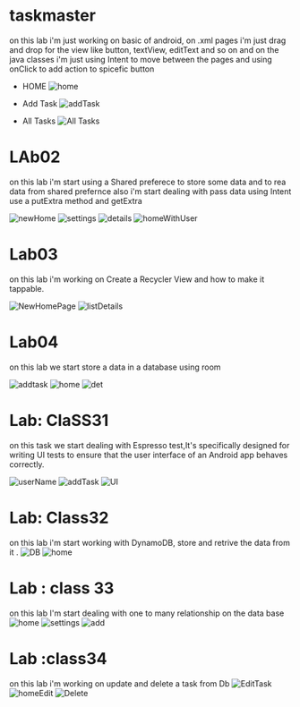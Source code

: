 # taskmaster

on this lab i'm just working on basic of android, on .xml pages i'm just drag and drop for the view like button, textView, editText and so on
and on the java classes i'm just using Intent to move between the pages and using onClick to add action to spicefic button

- HOME
![home](screenshots/home.png)

- Add Task 
![addTask](screenshots/AddTask.png)
- All Tasks 
![All Tasks](screenshots/allTasks.png)


# LAb02
on this lab i'm start using a Shared preferece to store some data and to rea data from shared prefernce
also i'm start dealing with pass data using Intent use a putExtra method and getExtra


![newHome](screenshots/newHome.png)
![settings](screenshots/settings.png)
![details](screenshots/details.png)
![homeWithUser](screenshots/homewithUsername.png)

# Lab03

on this lab i'm working on Create a Recycler View and how to make it tappable.

![NewHomePage](./screenshots/TaslList.png)
![listDetails](./screenshots/TaskListDetails.png)

# Lab04
on this lab we start store a data in a database using room

![addtask](./screenshots/addTasknew.png)
![home](./screenshots/homewith.png)
![det](./screenshots/det.png)

# Lab: ClaSS31

on this task we start dealing with Espresso test,It's specifically designed for writing UI tests to ensure that the user interface of an Android app behaves correctly.

![userName](./screenshots/UserNameTest.png)
![addTask](./screenshots/addTaskTest.png)
![UI](./screenshots/UiTest.png)


# Lab: Class32
on this lab i'm start working with DynamoDB, store and retrive the data from it .
![DB](./screenshots/Dynmo.png)
![home](./screenshots/img.png)

# Lab : class 33
on this lab I'm start dealing with one to many relationship on the data base 
![home](screenshots/AwsHome.png)
![settings](screenshots/settingss.png)
![add](screenshots/addTaskAwss.png)

# Lab :class34
on this lab i'm working on update and delete a task from Db
![EditTask](./screenshots/editTask.png)
![homeEdit](./screenshots/homeEdit.png)
![Delete](./screenshots/delte.png)

